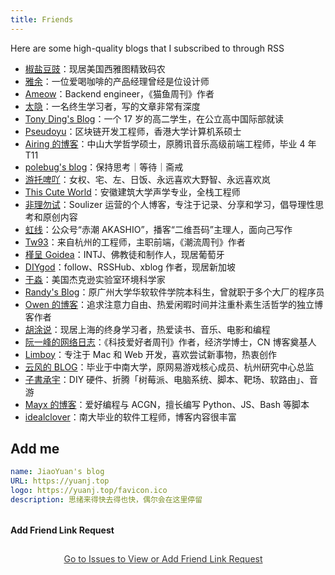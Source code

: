 ```yaml
---
title: Friends
---
```


Here are some high-quality blogs that I subscribed to through RSS

- [椒盐豆豉](https://blog.douchi.space)：现居美国西雅图精致码农
- [雅余](https://yayu.net/)：一位爱喝咖啡的产品经理曾经是位设计师
- [Ameow](https://ameow.xyz)：Backend engineer，《猫鱼周刊》作者
- [太隐](https://wangyurui.com)：一名终生学习者，写的文章非常有深度
- [Tony Ding's Blog](https://blog.tonyding.net/)：一个 17 岁的高二学生，在公立高中国际部就读
- [Pseudoyu](https://pseudoyu.com/)：区块链开发工程师，香港大学计算机系硕士
- [Airing 的博客](https://blog.ursb.me/)：中山大学哲学硕士，原腾讯音乐高级前端工程师，毕业 4 年 T11
- [polebug's blog](https://polebug.github.io/)：保持思考｜等待｜斋戒
- [游托啤吖](https://ada3104.pages.dev/)：女权、宅、左、日饭、永远喜欢大野智、永远喜欢岚
- [This Cute World](https://thiscute.world/)：安徽建筑大学声学专业，全栈工程师
- [非理勿试](https://www.ntiy.com/)：Soulizer 运营的个人博客，专注于记录、分享和学习，倡导理性思考和原创内容
- [虹线](https://1q43.blog/)：公众号“赤潮 AKASHIO”，播客“二维吾码”主理人，面向己写作
- [Tw93](https://tw93.fun/)：来自杭州的工程师，主职前端，《潮流周刊》作者
- [槿呈 Goidea](https://justgoidea.com/)：INTJ、佛教徒和制作人，现居葡萄牙
- [DIYgod](https://diygod.cc/)：follow、RSSHub、xblog 作者，现居新加坡
- [于淼](https://yufree.cn/)：美国杰克逊实验室环境科学家
- [Randy's Blog](https://lutaonan.com/)：原广州大学华软软件学院本科生，曾就职于多个大厂的程序员
- [Owen 的博客](https://www.owenyoung.com/)：追求注意力自由、热爱闲暇时间并注重朴素生活哲学的独立博客作者
- [胡涂说](https://hutusi.com/)：现居上海的终身学习者，热爱读书、音乐、电影和编程
- [阮一峰的网络日志](https://www.ruanyifeng.com/)：《科技爱好者周刊》作者，经济学博士，CN 博客奠基人
- [Limboy](https://limboy.me/)：专注于 Mac 和 Web 开发，喜欢尝试新事物，热衷创作
- [云风的 BLOG](https://blog.codingnow.com/)：毕业于中南大学，原网易游戏核心成员、杭州研究中心总监
- [子書承宇](https://zishu.is-cool.dev)：DIY 硬件、折腾「树莓派、电脑系统、脚本、靶场、软路由」、音游
- [Mayx 的博客](https://mabbs.github.io/)：爱好编程与 ACGN，擅长编写 Python、JS、Bash 等脚本
- [idealclover](https://idealclover.top)：南大毕业的软件工程师，博客内容很丰富

## Add me

```yml
name: JiaoYuan's blog
URL: https://yuanj.top
logo: https://yuanj.top/favicon.ico
description: 思绪来得快去得也快，偶尔会在这里停留
```

<div class="widget comments-widget">
  <h4 class="widget__title">Add Friend Link Request</h4>
  <div id="comments" class="widget__content">
    <div id="comment-form">
      <a href="https://github.com/imjiaoyuan/imjiaoyuan.github.io/issues/new?title=Friend Link Request" 
         target="_blank"
         class="comment-link">
         Go to Issues to View or Add Friend Link Request
      </a>
    </div>
  </div>
</div>

<style>
.comments-widget {
  margin-top: 2rem;
}

#comment-form {
  text-align: center;
  padding: 10px 17px 10px 2px;
}

.comment-link {
  color: #333;
  text-decoration: underline;
}

.comment-link:hover {
  color: #666;
}
</style>
<!-- Ensure the external JavaScript file is loaded -->
<script src="/themes/cloud/static/js/comments.js"></script>
